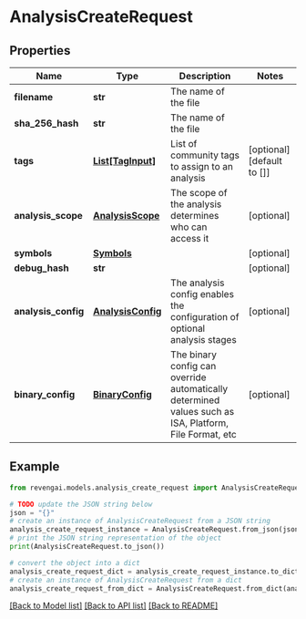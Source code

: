 # AnalysisCreateRequest


## Properties

Name | Type | Description | Notes
------------ | ------------- | ------------- | -------------
**filename** | **str** | The name of the file | 
**sha_256_hash** | **str** | The name of the file | 
**tags** | [**List[TagInput]**](TagInput.md) | List of community tags to assign to an analysis | [optional] [default to []]
**analysis_scope** | [**AnalysisScope**](AnalysisScope.md) | The scope of the analysis determines who can access it | [optional] 
**symbols** | [**Symbols**](Symbols.md) |  | [optional] 
**debug_hash** | **str** |  | [optional] 
**analysis_config** | [**AnalysisConfig**](AnalysisConfig.md) | The analysis config enables the configuration of optional analysis stages | [optional] 
**binary_config** | [**BinaryConfig**](BinaryConfig.md) | The binary config can override automatically determined values such as ISA, Platform, File Format, etc | [optional] 

## Example

```python
from revengai.models.analysis_create_request import AnalysisCreateRequest

# TODO update the JSON string below
json = "{}"
# create an instance of AnalysisCreateRequest from a JSON string
analysis_create_request_instance = AnalysisCreateRequest.from_json(json)
# print the JSON string representation of the object
print(AnalysisCreateRequest.to_json())

# convert the object into a dict
analysis_create_request_dict = analysis_create_request_instance.to_dict()
# create an instance of AnalysisCreateRequest from a dict
analysis_create_request_from_dict = AnalysisCreateRequest.from_dict(analysis_create_request_dict)
```
[[Back to Model list]](../README.md#documentation-for-models) [[Back to API list]](../README.md#documentation-for-api-endpoints) [[Back to README]](../README.md)


